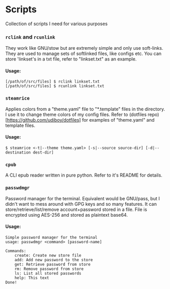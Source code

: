 Scripts
======

Collection of scripts I need for various purposes

### `rclink` and `rcunlink`

They work like GNU/stow but are extremely simple and only use soft-links.
They are used to manage sets of softlinked files, like configs etc.
You can store 'linkset's in a txt file, refer to "linkset.txt" as an example.

#### Usage:

```
[/path/of/src/files] $ rclink linkset.txt
[/path/of/src/files] $ rcunlink linkset.txt
```

### `steamrice`

Applies colors from a "theme.yaml" file to "\*.template" files in the directory.
I use it to change theme colors of my config files.
Refer to (dotfiles repo)[https://github.com/udiboy/dotfiles] for examples of "theme.yaml"
and template files.

#### Usage:

```
$ steamrice <-t|--theme theme.yaml> [-s|--source source-dir] [-d|--destination dest-dir] 
```

### `cpub`

A CLI epub reader written in pure python. Refer to it's README for details.

### `passwdmgr`

Password manager for the terminal. Equivalent would be GNU/pass, but I didn't want to mess around
with GPG keys and so many features.
It can store/retrieve/list/remove account+password stored in a file.
File is encrypted using AES-256 and stored as plaintext base64.

#### Usage:

```
Simple password manager for the terminal
usage: passwdmgr <command> [password-name]

Commands:
    create: Create new store file
    add: Add new password to the store
    get: Retrieve password from store
    rm: Remove password from store
    ls: List all stored passwords
    help: This text
Done!
```
